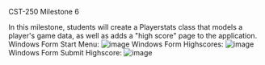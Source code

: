 CST-250 Milestone 6

In this milestone, students will create a Playerstats class that models a player's game data, as well as adds a "high score" page to the application.
Windows Form Start Menu:
 ![image](https://github.com/Kdeshun/Milestone-6-PlayerStats-Class-/assets/122183169/dd7d8c58-1373-4ed4-924b-81ec568f96e1)
Windows Form Highscores:
 ![image](https://github.com/Kdeshun/Milestone-6-PlayerStats-Class-/assets/122183169/fa364d51-4e72-4130-a61f-c758a5220a37)
Windows Form Submit Highscore:
 ![image](https://github.com/Kdeshun/Milestone-6-PlayerStats-Class-/assets/122183169/1d8a488d-fc58-421f-ac16-39b95baee673)


